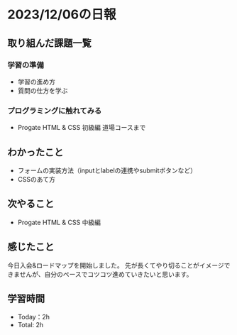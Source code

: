 # 2023/12/06の日報
## 取り組んだ課題一覧
### 学習の準備
- 学習の進め方
- 質問の仕方を学ぶ
### プログラミングに触れてみる
- Progate HTML & CSS 初級編 道場コースまで
## わかったこと
- フォームの実装方法（inputとlabelの連携やsubmitボタンなど）
- CSSのあて方
## 次やること
- Progate HTML & CSS 中級編
## 感じたこと
今日入会&ロードマップを開始しました。
先が長くてやり切ることがイメージできませんが、自分のペースでコツコツ進めていきたいと思います。
## 学習時間
- Today：2h
- Total: 2h

